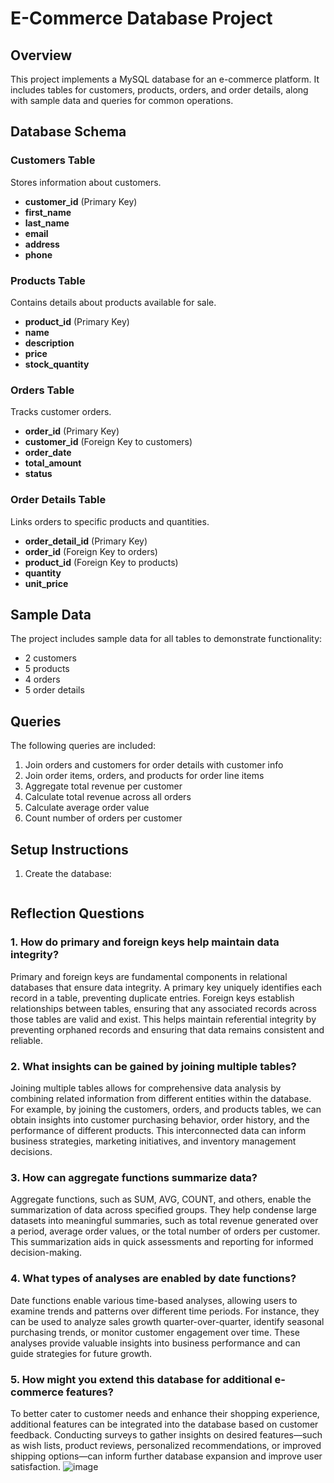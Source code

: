 # E-Commerce Database Project

## Overview

This project implements a MySQL database for an e-commerce platform. It includes tables for customers, products, orders, and order details, along with sample data and queries for common operations.

## Database Schema

### Customers Table
Stores information about customers.
- **customer_id** (Primary Key)
- **first_name**
- **last_name**
- **email**
- **address**
- **phone**

### Products Table
Contains details about products available for sale.
- **product_id** (Primary Key)
- **name**
- **description**
- **price**
- **stock_quantity**

### Orders Table
Tracks customer orders.
- **order_id** (Primary Key)
- **customer_id** (Foreign Key to customers)
- **order_date**
- **total_amount**
- **status**

### Order Details Table
Links orders to specific products and quantities.
- **order_detail_id** (Primary Key)
- **order_id** (Foreign Key to orders)
- **product_id** (Foreign Key to products)
- **quantity**
- **unit_price**

## Sample Data

The project includes sample data for all tables to demonstrate functionality:
- 2 customers
- 5 products
- 4 orders
- 5 order details

## Queries

The following queries are included:
1. Join orders and customers for order details with customer info
2. Join order items, orders, and products for order line items
3. Aggregate total revenue per customer
4. Calculate total revenue across all orders
5. Calculate average order value
6. Count number of orders per customer

## Setup Instructions

1. Create the database:
   ```sql
## Reflection Questions

### 1. How do primary and foreign keys help maintain data integrity?
Primary and foreign keys are fundamental components in relational databases that ensure data integrity. A primary key uniquely identifies each record in a table, preventing duplicate entries. Foreign keys establish relationships between tables, ensuring that any associated records across those tables are valid and exist. This helps maintain referential integrity by preventing orphaned records and ensuring that data remains consistent and reliable.

### 2. What insights can be gained by joining multiple tables?
Joining multiple tables allows for comprehensive data analysis by combining related information from different entities within the database. For example, by joining the customers, orders, and products tables, we can obtain insights into customer purchasing behavior, order history, and the performance of different products. This interconnected data can inform business strategies, marketing initiatives, and inventory management decisions.

### 3. How can aggregate functions summarize data?
Aggregate functions, such as SUM, AVG, COUNT, and others, enable the summarization of data across specified groups. They help condense large datasets into meaningful summaries, such as total revenue generated over a period, average order values, or the total number of orders per customer. This summarization aids in quick assessments and reporting for informed decision-making.

### 4. What types of analyses are enabled by date functions?
Date functions enable various time-based analyses, allowing users to examine trends and patterns over different time periods. For instance, they can be used to analyze sales growth quarter-over-quarter, identify seasonal purchasing trends, or monitor customer engagement over time. These analyses provide valuable insights into business performance and can guide strategies for future growth.

### 5. How might you extend this database for additional e-commerce features?
To better cater to customer needs and enhance their shopping experience, additional features can be integrated into the database based on customer feedback. Conducting surveys to gather insights on desired features—such as wish lists, product reviews, personalized recommendations, or improved shipping options—can inform further database expansion and improve user satisfaction.
![image](https://github.com/user-attachments/assets/def71d09-88d2-4d13-8389-6ba9d6d59422)

